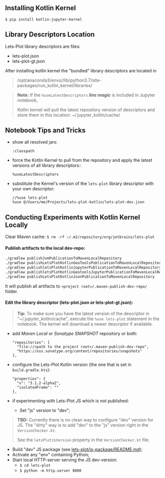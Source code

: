 ## Installing Kotlin Kernel

`$ pip install kotlin-jupyter-kernel`

## Library Descriptors Location

Lets-Plot library descriptors are files:
- lets-plot.json
- lets-plot-gt.json

After installing kotlin kernel the "bundled" library descriptors are located in

> /opt/anaconda3/envs/<env name>/lib/python3.7/site-packages/run_kotlin_kernel/libraries/

> **Note:** If the `%useLatestDescriptors` **_line magic_** is included in Jupyter notebook,
> 
> Kotlin kernel will pull the latest repository version of descriptors and store them in this location:
> ~/.jupyter_kotlin/cache/
> 
         
## Notebook Tips and Tricks

- show all resolved jars:
  ```
  :classpath
  ```

- force the Kotlin Kernel to pull from the repository and apply the latest versions of all library descriptors::
  ```
  %useLatestDescriptors
  ```

- substitute the Kernel's version of the `lets-plot` library descriptor with your own descriptor:
  ```
  //%use lets-plot
  %use @/Users/me/Projects/lets-plot-kotlin/lets-plot-dev.json
  ```
 
## Conducting Experiments with Kotlin Kernel Locally

Clear Maven cache:
`$ rm -rf ~/.m2/repository/org/jetbrains/lets-plot`                          

#### Publish artifacts to the local dev-repo:
                                                     
```bash
./gradlew publishJvmPublicationToMavenLocalRepository
./gradlew publishLetsPlotKotlinGeoToolsPublicationToMavenLocalRepository
./gradlew publishletsPlotKotlinJupyterPublicationToMavenLocalRepository
./gradlew publishletsPlotKotlinGeotoolsJupyterPublicationToMavenLocalRepository
./gradlew publishLetsPlotKotlinJsonPublicationToMavenLocalRepository
```

It will publish all artifacts to `<project root>/.maven-publish-dev-repo/` folder.

#### Edit the library descriptor (lets-plot.json or lets-plot-gt.json):

> **Tip:** To make sure you have the latest version of the descriptor in "~/.jupyter_kotlin/cache", 
> execute the `%use lets-plot` statement in the notebook.
> The kernel will download a newer descriptor if available.
            
- add _Maven Local_ or _Sonatype SNAPSHOT_ repository or both:
  ```
  "repositories": [
    "file://<path to the project root>/.maven-publish-dev-repo",
    "https://oss.sonatype.org/content/repositories/snapshots"
  ],
  ```

- configure the Lets-Plot Kotlin version (the one that is set in `build.gradle.kts`):
  ```
  "properties": {
    "v": "3.1.2-alpha2",
    "isolatedFrame": ""
  },
  ```
 
- if experimenting with Lets-Plot JS which is not published:
  - Set "js" version to "dev";
> **TBD:** Currently there is no clean way to configure "dev" version for JS.
> The "dirty" way is to add "dev" to the "js" version right in the `VersionChecker.kt`.
> 
> See the `letsPlotJsVersion` property in the `VersionChecker.kt` file.
> 
  - Build "dev" JS package (see [lets-plot/js-package/README.md](https://github.com/JetBrains/lets-plot/blob/master/js-package/README.md));
  - Activate any "env" containing Python;
  - Start local HTTP-server serving the JS dev-version:
    - `$ cd lets-plot` 
    - `$ python -m http.server 8000`
